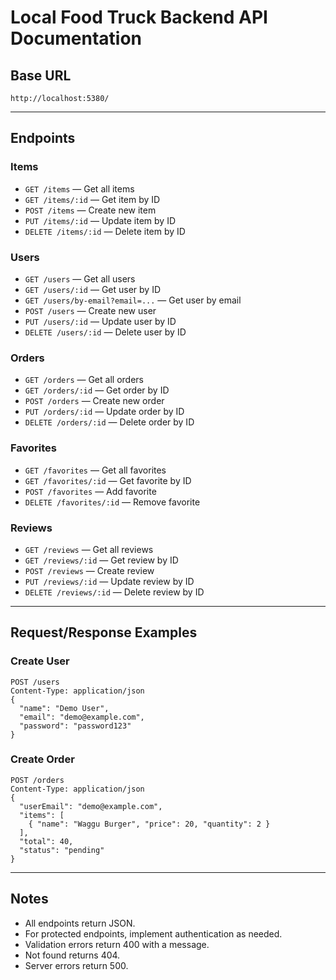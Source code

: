 # Local Food Truck Backend API Documentation

## Base URL

```
http://localhost:5380/
```

---

## Endpoints

### Items
- `GET /items` — Get all items
- `GET /items/:id` — Get item by ID
- `POST /items` — Create new item
- `PUT /items/:id` — Update item by ID
- `DELETE /items/:id` — Delete item by ID

### Users
- `GET /users` — Get all users
- `GET /users/:id` — Get user by ID
- `GET /users/by-email?email=...` — Get user by email
- `POST /users` — Create new user
- `PUT /users/:id` — Update user by ID
- `DELETE /users/:id` — Delete user by ID

### Orders
- `GET /orders` — Get all orders
- `GET /orders/:id` — Get order by ID
- `POST /orders` — Create new order
- `PUT /orders/:id` — Update order by ID
- `DELETE /orders/:id` — Delete order by ID

### Favorites
- `GET /favorites` — Get all favorites
- `GET /favorites/:id` — Get favorite by ID
- `POST /favorites` — Add favorite
- `DELETE /favorites/:id` — Remove favorite

### Reviews
- `GET /reviews` — Get all reviews
- `GET /reviews/:id` — Get review by ID
- `POST /reviews` — Create review
- `PUT /reviews/:id` — Update review by ID
- `DELETE /reviews/:id` — Delete review by ID

---

## Request/Response Examples

### Create User
```
POST /users
Content-Type: application/json
{
  "name": "Demo User",
  "email": "demo@example.com",
  "password": "password123"
}
```

### Create Order
```
POST /orders
Content-Type: application/json
{
  "userEmail": "demo@example.com",
  "items": [
    { "name": "Waggu Burger", "price": 20, "quantity": 2 }
  ],
  "total": 40,
  "status": "pending"
}
```

---

## Notes
- All endpoints return JSON.
- For protected endpoints, implement authentication as needed.
- Validation errors return 400 with a message.
- Not found returns 404.
- Server errors return 500.
